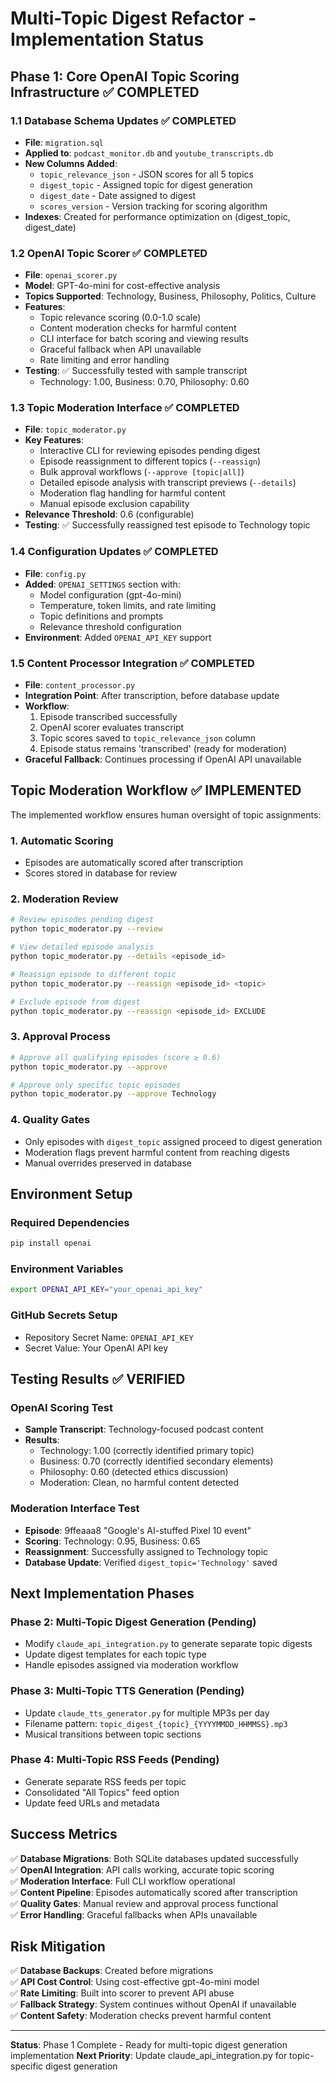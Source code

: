 # Multi-Topic Digest Refactor - Implementation Status

## Phase 1: Core OpenAI Topic Scoring Infrastructure ✅ COMPLETED

### 1.1 Database Schema Updates ✅ COMPLETED
- **File**: `migration.sql`
- **Applied to**: `podcast_monitor.db` and `youtube_transcripts.db`
- **New Columns Added**:
  - `topic_relevance_json` - JSON scores for all 5 topics
  - `digest_topic` - Assigned topic for digest generation  
  - `digest_date` - Date assigned to digest
  - `scores_version` - Version tracking for scoring algorithm
- **Indexes**: Created for performance optimization on (digest_topic, digest_date)

### 1.2 OpenAI Topic Scorer ✅ COMPLETED
- **File**: `openai_scorer.py`
- **Model**: GPT-4o-mini for cost-effective analysis
- **Topics Supported**: Technology, Business, Philosophy, Politics, Culture
- **Features**:
  - Topic relevance scoring (0.0-1.0 scale)
  - Content moderation checks for harmful content
  - CLI interface for batch scoring and viewing results
  - Graceful fallback when API unavailable
  - Rate limiting and error handling
- **Testing**: ✅ Successfully tested with sample transcript
  - Technology: 1.00, Business: 0.70, Philosophy: 0.60

### 1.3 Topic Moderation Interface ✅ COMPLETED  
- **File**: `topic_moderator.py`
- **Key Features**:
  - Interactive CLI for reviewing episodes pending digest
  - Episode reassignment to different topics (`--reassign`)
  - Bulk approval workflows (`--approve [topic|all]`)
  - Detailed episode analysis with transcript previews (`--details`)
  - Moderation flag handling for harmful content
  - Manual episode exclusion capability
- **Relevance Threshold**: 0.6 (configurable)
- **Testing**: ✅ Successfully reassigned test episode to Technology topic

### 1.4 Configuration Updates ✅ COMPLETED
- **File**: `config.py`
- **Added**: `OPENAI_SETTINGS` section with:
  - Model configuration (gpt-4o-mini)
  - Temperature, token limits, and rate limiting
  - Topic definitions and prompts
  - Relevance threshold configuration
- **Environment**: Added `OPENAI_API_KEY` support

### 1.5 Content Processor Integration ✅ COMPLETED
- **File**: `content_processor.py`  
- **Integration Point**: After transcription, before database update
- **Workflow**:
  1. Episode transcribed successfully
  2. OpenAI scorer evaluates transcript
  3. Topic scores saved to `topic_relevance_json` column
  4. Episode status remains 'transcribed' (ready for moderation)
- **Graceful Fallback**: Continues processing if OpenAI API unavailable

## Topic Moderation Workflow ✅ IMPLEMENTED

The implemented workflow ensures human oversight of topic assignments:

### 1. Automatic Scoring
- Episodes are automatically scored after transcription
- Scores stored in database for review

### 2. Moderation Review  
```bash
# Review episodes pending digest
python topic_moderator.py --review

# View detailed episode analysis
python topic_moderator.py --details <episode_id>

# Reassign episode to different topic
python topic_moderator.py --reassign <episode_id> <topic>

# Exclude episode from digest
python topic_moderator.py --reassign <episode_id> EXCLUDE
```

### 3. Approval Process
```bash
# Approve all qualifying episodes (score ≥ 0.6)
python topic_moderator.py --approve

# Approve only specific topic episodes  
python topic_moderator.py --approve Technology
```

### 4. Quality Gates
- Only episodes with `digest_topic` assigned proceed to digest generation
- Moderation flags prevent harmful content from reaching digests
- Manual overrides preserved in database

## Environment Setup

### Required Dependencies
```bash
pip install openai
```

### Environment Variables
```bash
export OPENAI_API_KEY="your_openai_api_key"
```

### GitHub Secrets Setup
- Repository Secret Name: `OPENAI_API_KEY`
- Secret Value: Your OpenAI API key

## Testing Results ✅ VERIFIED

### OpenAI Scoring Test
- **Sample Transcript**: Technology-focused podcast content
- **Results**: 
  - Technology: 1.00 (correctly identified primary topic)
  - Business: 0.70 (correctly identified secondary elements)
  - Philosophy: 0.60 (detected ethics discussion)
  - Moderation: Clean, no harmful content detected

### Moderation Interface Test
- **Episode**: 9ffeaaa8 "Google's AI-stuffed Pixel 10 event"
- **Scoring**: Technology: 0.95, Business: 0.65
- **Reassignment**: Successfully assigned to Technology topic
- **Database Update**: Verified `digest_topic='Technology'` saved

## Next Implementation Phases

### Phase 2: Multi-Topic Digest Generation (Pending)
- Modify `claude_api_integration.py` to generate separate topic digests
- Update digest templates for each topic type  
- Handle episodes assigned via moderation workflow

### Phase 3: Multi-Topic TTS Generation (Pending)
- Update `claude_tts_generator.py` for multiple MP3s per day
- Filename pattern: `topic_digest_{topic}_{YYYYMMDD_HHMMSS}.mp3`
- Musical transitions between topic sections

### Phase 4: Multi-Topic RSS Feeds (Pending)
- Generate separate RSS feeds per topic
- Consolidated "All Topics" feed option
- Update feed URLs and metadata

## Success Metrics

✅ **Database Migrations**: Both SQLite databases updated successfully  
✅ **OpenAI Integration**: API calls working, accurate topic scoring  
✅ **Moderation Interface**: Full CLI workflow operational  
✅ **Content Pipeline**: Episodes automatically scored after transcription  
✅ **Quality Gates**: Manual review and approval process functional  
✅ **Error Handling**: Graceful fallbacks when APIs unavailable  

## Risk Mitigation

✅ **Database Backups**: Created before migrations  
✅ **API Cost Control**: Using cost-effective gpt-4o-mini model  
✅ **Rate Limiting**: Built into scorer to prevent API abuse  
✅ **Fallback Strategy**: System continues without OpenAI if unavailable  
✅ **Content Safety**: Moderation checks prevent harmful content  

---

**Status**: Phase 1 Complete - Ready for multi-topic digest generation implementation
**Next Priority**: Update claude_api_integration.py for topic-specific digest generation